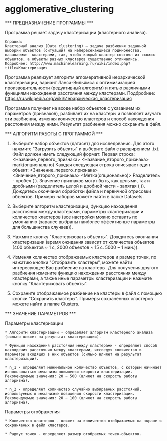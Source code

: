 ﻿# agglomerative_clustering

*** ПРЕДНАЗНАЧЕНИЕ ПРОГРАММЫ ***

Программа решает задачу кластеризации (кластерного анализа).

	Справка:
	Кластерный анализ (Data clustering) — задача разбиения заданной выборки объектов (ситуаций) на непересекающиеся подмножества, называемые  кластерами, так, чтобы каждый кластер состоял из схожих объектов, а объекты разных кластеров существенно отличались.
	Подробнее: http://www.machinelearning.ru/wiki/index.php?title=Кластеризация

Программа реализует алгоритм агломеративной иерархической кластеризации, вариант Ланса-Вильямса с оптимизизацией производительности (редуктивный алгоритм) и пятью различными функциями нахождения расстояния между кластерами.
Подбробнее: https://ru.wikipedia.org/wiki/Иерархическая_кластеризация

Программа получает на входе набор объектов с указанием их параметров (признаков), разбивает их на кластеры и позволяет изучать эти разбиения, изменяя количество кластеров и способ нахождения расстояния между ними. Результат разбиения можно сохранить в файл.


*** АЛГОРИТМ РАБОТЫ С ПРОГРАММОЙ ***

1. Выберите набор объектов (датасет) для исследования. Для этого нажмите "Загрузить объекты" и выберите файл с расширением .txt.
Файл должен иметь следующий формат:
Первая строка: <Название_первого_признака> <Название_второго_признака> mark(опционально)
Каждая следующая строка описывает один объект: <Значение_первого_признака> <Значение_второго_признака> <Метка(опционально)>
Разделитель - пробел ( ).
Значение признаков могут быть, как целыми, так и дробными (разделитель целой и дробной части - запятая (,)).
Дождитесь окончания обработки файла и первичной отрисовки объектов.
Примеры наборов можете найти в папке Datasets.

2. Выберите алгоритм кластеризации, функцию нахождения расстояния между кластерами, параметры кластеризации и количество кластеров (все настройки можно оставить по умолчанию (заранее выбраны наиболее эффективные параметры для большинства случаев)).

3. Нажмите кнопку "Кластеризовать объекты".
Дождитесь окончания кластеризации (время ожидания зависит от количества объектов (400 объектов ~ 1 с, 2000 объектов ~ 15 с. 5000 ~ 1 мин.)).

4. Изменяя количество отображаемых кластеров и размер точек, по нажатию кнопки "Отобразить кластеры", можете найти интересующее Вас разбиение на кластеры. Для получения другого разбиения измените функцию нахождения расстояния между кластерами, а также иные параметры кластеризации и нажмите кнопку "Кластеризовать объекты".

5. Сохраните отображаемое разбиение на кластеры в файл с помощью кнопки "Сохранить кластеры".
Примеры сохранённых кластеров можете найти в папке Clusters.


*** ЗНАЧЕНИЕ ПАРАМЕТРОВ ***

Параметры кластеризации

	* Алгоритм кластеризации - определяет алгоритм кластерного анализа (сильно влияет на результат кластеризации). 

	* Функция нахождения расстояния между кластерами - определяет способ нахождения расстояния между кластерами, исследуя количество и параметры входящих в них объектов (сильно влияет на результат кластеризации).

	* n_1 - определяет минимальное количество объектов, с которым начинает использоваться механизм повышения скорости кластеризации. Рекомендуемые значения: 20 ~ 500 (влияет на скорость работы алгоритма).

	* n_2 - определяет количество случайно выбираемых расстояний, используемых в механизме повышения скорости кластеризации. Рекомендуемые значения: 20 ~ 100 (влияет на скорость работы алгоритма).

Параметры отображения

	* Количество кластеров - влияет на количество отображаемых на экране и сохраняемых в файл кластеров.

	* Радиус точек - определяет размер отобраемых точек-объектов.
